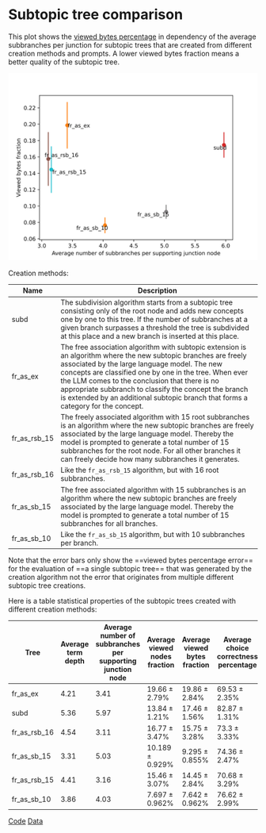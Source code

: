 # Subtopic tree comparison

This plot shows the [viewed bytes percentage](subtopic-tree-average-number-of-viewed-terms-per-search-evaluation.md) in dependency of the average subbranches per junction for subtopic trees that are created from different creation methods and prompts. A lower viewed bytes fraction means a better quality of the subtopic tree.

![](./images/comparison.svg)

Creation methods:

| Name         | Description                                                                                                                                                                                                                                                                                                                                                                                                               |
| ------------ | ------------------------------------------------------------------------------------------------------------------------------------------------------------------------------------------------------------------------------------------------------------------------------------------------------------------------------------------------------------------------------------------------------------------------- |
| subd         | The subdivision algorithm starts from a subtopic tree consisting only of the root node and adds new concepts one by one to this tree. If the number of subbranches at a given branch surpasses a threshold the tree is subdivided at this place and a new branch is inserted at this place.                                                                                                                               |
| fr_as_ex     | The free association algorithm with subtopic extension is an algorithm where the new subtopic branches are freely associated by the large language model. The new concepts are classified one by one in the tree. When ever the LLM comes to the conclusion that there is no appropriate subbranch to classify the concept the branch is extended by an additional subtopic branch that forms a category for the concept. |
| fr_as_rsb_15 | The freely associated algorithm with 15 root subbranches is an algorithm where the new subtopic branches are freely associated by the large language model. Thereby the model is prompted to generate a total number of 15 subbranches for the root node. For all other branches it can freely decide how many subbranches it generates.                                                                                  |
| fr_as_rsb_16 | Like the ```fr_as_rsb_15``` algorithm, but with 16 root subbranches.                                                                                                                                                                                                                                                                                                                                                      |
| fr_as_sb_15  | The free associated algorithm with 15 subbranches is an algorithm where the new subtopic branches are freely associated by the large language model. Thereby the model is prompted to generate a total number of 15 subbranches for all branches.                                                                                                                                                                         |
| fr_as_sb_10  | Like the ```fr_as_sb_15``` algorithm, but with 10 subbranches per branch.                                                                                                                                                                                                                                                                                                                                                 |
Note that the error bars only show the ==viewed bytes percentage error== for the evaluation of ==a single subtopic tree== that was generated by the creation algorithm not the error that originates from multiple different subtopic tree creations.

Here is a table statistical properties of the subtopic trees created with different creation methods:

| Tree         | Average term depth | Average number of subbranches per supporting junction node | Average viewed nodes fraction | Average viewed bytes fraction | Average choice correctness percentage |
| ------------ | ------------------ | ---------------------------------------------------------- | ----------------------------- | ----------------------------- | ------------------------------------- |
| fr_as_ex     | 4.21               | 3.41                                                       | 19.66 ± 2.79%                 | 19.86 ± 2.84%                 | 69.53 ± 2.35%                         |
| subd         | 5.36               | 5.97                                                       | 13.84 ± 1.21%                 | 17.46 ± 1.56%                 | 82.87 ± 1.31%                         |
| fr_as_rsb_16 | 4.54               | 3.11                                                       | 16.77 ± 3.47%                 | 15.75 ± 3.28%                 | 73.3 ± 3.33%                          |
| fr_as_sb_15  | 3.31               | 5.03                                                       | 10.189 ± 0.929%               | 9.295 ± 0.855%                | 74.36 ± 2.47%                         |
| fr_as_rsb_15 | 4.41               | 3.16                                                       | 15.46 ± 3.07%                 | 14.45 ± 2.84%                 | 70.68 ± 3.29%                         |
| fr_as_sb_10  | 3.86               | 4.03                                                       | 7.697 ± 0.962%                | 7.642 ± 0.962%                | 76.62 ± 2.99%                         |
[Code](https://github.com/gratach/master-adapted-subtopic-tree-generation/blob/65a374f65a1bec8a2a8e9d32636b29f9bc52ef0d/subtopic_tree_generation.py)
[Data](https://github.com/gratach/master-database-files/tree/fbc09d739139d9fff837831db46cfd9e19f5cf30/master-adapted-subtopic-tree-generation/trees)